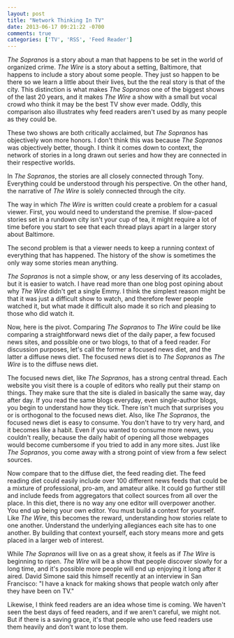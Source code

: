 ```yaml
---
layout: post
title: "Network Thinking In TV"
date: 2013-06-17 09:21:22 -0700
comments: true
categories: ['TV', 'RSS', 'Feed Reader']
---
```


*The Sopranos* is a story about a man that happens to be set in the world of organized crime. *The Wire* is a story about a setting, Baltimore, that happens to include a story about some people. They just so happen to be there so we learn a little about their lives, but the the real story is that of the city. This distinction is what makes *The Sopranos* one of the biggest shows of the last 20 years, and it makes *The Wire* a show with a small but vocal crowd who think it may be the best TV show ever made. Oddly, this comparison also illustrates why feed readers aren't used by as many people as they could be.

These two shows are both critically acclaimed, but *The Sopranos* has objectively won more honors. I don't think this was because *The Sopranos* was objectively better, though. I think it comes down to context, the network of stories in a long drawn out series and how they are connected in their respective worlds.

In *The Sopranos*, the stories are all closely connected through Tony. Everything could be understood through his perspective. On the other hand, the narrative of *The Wire* is solely connected through the city.

The way in which *The Wire* is written could create a problem for a casual viewer. First, you would need to understand the premise. If slow-paced stories set in a rundown city isn't your cup of tea, it might require a lot of time before you start to see that each thread plays apart in a larger story about Baltimore.

The second problem is that a viewer needs to keep a running context of everything that has happened. The history of the show is sometimes the only way some stories mean anything.

*The Sopranos* is not a simple show, or any less deserving of its accolades, but it is easier to watch. I have read more than one blog post opining about why *The Wire* didn't get a single Emmy. I think the simplest reason might be that it was just a difficult show to watch, and therefore fewer people watched it, but what made it difficult also made it so rich and pleasing to those who did watch it.

Now, here is the pivot. Comparing *The Sopranos* to *The Wire* could be like comparing a straightforward news diet of the daily paper, a few focused news sites, and possible one or two blogs, to that of a feed reader. For discussion purposes, let's call the former a focused news diet, and the latter a diffuse news diet. The focused news diet is to *The Sopranos* as *The Wire* is to the diffuse news diet.

The focused news diet, like *The Sopranos*, has a strong central thread. Each website you visit there is a couple of editors who really put their stamp on things. They make sure that the site is dialed in basically the same way, day after day. If you read the same blogs everyday, even single-author blogs, you begin to understand how they tick. There isn't much that surprises you or is orthogonal to the focused news diet. Also, like *The Sopranos*, the focused news diet is easy to consume. You don't have to try very hard, and it becomes like a habit. Even if you wanted to consume more news, you couldn't really, because the daily habit of opening all those webpages would become cumbersome if you tried to add in any more sites. Just like *The Sopranos*, you come away with a strong point of view from a few select sources.

Now compare that to the diffuse diet, the feed reading diet. The feed reading diet could easily include over 100 different news feeds that could be a mixture of professional, pro-am, and amateur alike. It could go further still and include feeds from aggregators that collect sources from all over the place. In this diet, there is no way any one editor will overpower another. You end up being your own editor. You must build a context for yourself. Like *The Wire*, this becomes the reward, understanding how stories relate to one another. Understand the underlying allegiances each site has to one another. By building that context yourself, each story means more and gets placed in a larger web of interest.

While *The Sopranos* will live on as a great show, it feels as if *The Wire* is beginning to ripen. *The Wire* will be a show that people discover slowly for a long time, and it's possible more people will end up enjoying it long after it aired. David Simone said this himself recently at an interview in San Francisco: "I have a knack for making shows that people watch only after they have been on TV."

Likewise, I think feed readers are an idea whose time is coming. We haven't seen the best days of feed readers, and if we aren't careful, we might not. But if there is a saving grace, it's that people who use feed readers use them heavily and don't want to lose them.